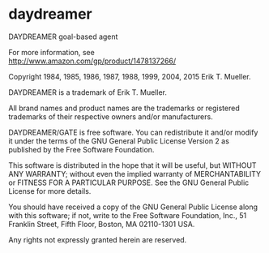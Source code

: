 # daydreamer
DAYDREAMER goal-based agent

For more information, see
http://www.amazon.com/gp/product/1478137266/

Copyright 1984, 1985, 1986, 1987, 1988, 1999, 2004, 2015 Erik T. Mueller.

DAYDREAMER is a trademark of Erik T. Mueller.

All brand names and product names are the trademarks or registered
trademarks of their respective owners and/or manufacturers.

DAYDREAMER/GATE is free software. You can redistribute it and/or
modify it under the terms of the GNU General Public License Version 2 as
published by the Free Software Foundation.

This software is distributed in the hope that it will be useful, but
WITHOUT ANY WARRANTY; without even the implied warranty of MERCHANTABILITY
or FITNESS FOR A PARTICULAR PURPOSE. See the GNU General Public License for
more details.

You should have received a copy of the GNU General Public License along
with this software; if not, write to the Free Software Foundation, Inc.,
51 Franklin Street, Fifth Floor, Boston, MA 02110-1301 USA.

Any rights not expressly granted herein are reserved.
